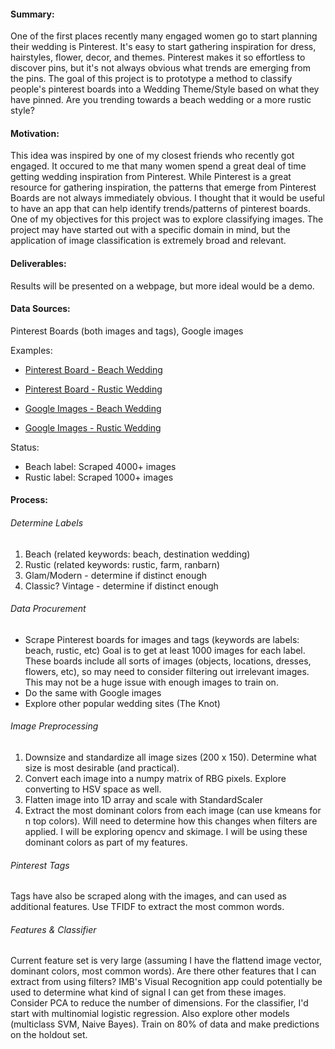 

#### Summary:
One of the first places recently many engaged women go to start planning their wedding is Pinterest. It's easy to start gathering inspiration for dress, hairstyles, flower, decor, and themes. Pinterest makes it so effortless to discover pins, but it's not always obvious what trends are emerging from the pins. The goal of this project is to prototype a method to classify people's pinterest boards into a Wedding Theme/Style based on what they have pinned. Are you trending towards a beach wedding or a more rustic style? 

#### Motivation:
This idea was inspired by one of my closest friends who recently got engaged. It occured to me that many women spend a great deal of time getting wedding inspiration from Pinterest. While Pinterest is a great resource for gathering inspiration, the patterns that emerge from Pinterest Boards are not always immediately obvious. I thought that it would be useful to have an app that can help identify trends/patterns of pinterest boards. One of my objectives for this project was to explore classifying images. The project may have started out with a specific domain in mind, but the application of image classification is extremely broad and relevant. 


#### Deliverables:

Results will be presented on a webpage, but more ideal would be a demo. 

#### Data Sources:
Pinterest Boards (both images and tags), Google images

Examples: 

* [Pinterest Board - Beach Wedding ](https://www.pinterest.com/search/boards/?q=wedding%20beach")

* [Pinterest Board - Rustic Wedding ](https://www.pinterest.com/search/boards/?q=wedding%20rustic")

* [Google Images - Beach Wedding ](https://www.google.com/search?q=beach+wedding&espv=2&biw=1213&bih=747&source=lnms&tbm=isch&sa=X&ei=umHtVOOkLYbtoASepoGIBw&ved=0CAYQ_AUoAQ&dpr=0.9")
* [Google Images - Rustic Wedding ](https://www.google.com/search?q=beach+wedding&espv=2&biw=1213&bih=747&source=lnms&tbm=isch&sa=X&ei=umHtVOOkLYbtoASepoGIBw&ved=0CAYQ_AUoAQ&dpr=0.9#tbm=isch&q=rustic+wedding") 

Status:

 - Beach label: Scraped 4000+ images
 - Rustic label: Scraped 1000+ images 


#### Process:

###### Determine Labels

1. Beach (related keywords: beach, destination wedding)
2. Rustic (related keywords: rustic, farm, ranbarn)
3. Glam/Modern - determine if distinct enough
4. Classic? Vintage - determine if distinct enough

###### Data Procurement

* Scrape Pinterest boards for images and tags (keywords are labels: beach, rustic, etc) Goal is to get at least 1000 images for each label. These boards include all sorts of images (objects, locations, dresses, flowers, etc), so may need to consider filtering out irrelevant images. This may not be a huge issue with enough images to train on. 
* Do the same with Google images 
* Explore other popular wedding sites (The Knot)


###### Image Preprocessing

1. Downsize and standardize all image sizes (200 x 150). Determine what size is most desirable (and practical). 
2. Convert each image into a numpy matrix of RBG pixels. Explore converting to HSV space as well. 
3. Flatten image into 1D array and scale with StandardScaler
4. Extract the most dominant colors from each image (can use kmeans for n top colors). Will need to determine how this changes when filters are applied. I will be exploring opencv and skimage. I will be using these dominant colors as part of my features. 

###### Pinterest Tags

Tags have also be scraped along with the images, and can used as additional features. Use TFIDF to extract the most common words.  

###### Features & Classifier

Current feature set is very large (assuming I have the flattend image vector, dominant colors, most common words). Are there other features that I can extract from using filters? IMB's Visual Recognition app could potentially be used to determine what kind of signal I can get from these images. 
Consider PCA to reduce the number of dimensions. For the classifier, I'd start with multinomial logistic regression. Also explore other models (multiclass SVM, Naive Bayes). Train on 80% of data and make predictions on the holdout set. 